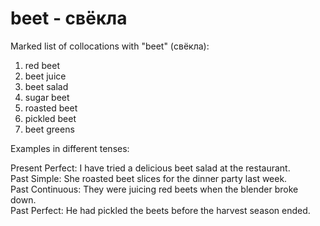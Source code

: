 # beet - свёкла

Marked list of collocations with "beet" (свёкла):

1. red beet  
2. beet juice  
3. beet salad  
4. sugar beet  
5. roasted beet  
6. pickled beet  
7. beet greens  

Examples in different tenses:

Present Perfect: I have tried a delicious beet salad at the restaurant.  
Past Simple: She roasted beet slices for the dinner party last week.  
Past Continuous: They were juicing red beets when the blender broke down.  
Past Perfect: He had pickled the beets before the harvest season ended.
